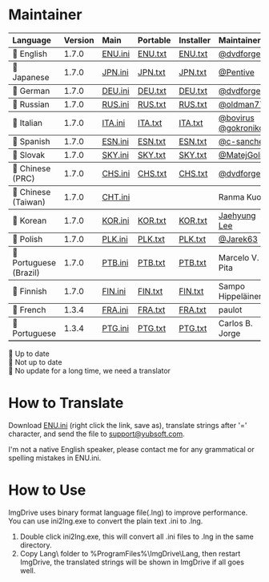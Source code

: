 # Maintainer
<table border="0" cellpadding=5 cols=13 frame=below rules=rows>
    <tr><th align=left>Language</th><th align=left>Version</th><th align=left>Main</th><th align=left>Portable</th><th align=left>Installer</th><th align=left>Maintainer</th></tr> 
    <tr><td>&#x1F34F; English</td><td>1.7.0</td><td><a href="https://github.com/dvdforge/imgdrive_translations/edit/master/ENU.ini">ENU.ini</a></td><td><a href="https://github.com/dvdforge/imgdrive_translations/edit/master/portable_lang/ENU.txt">ENU.txt</a></td><td><a href="https://github.com/dvdforge/imgdrive_translations/edit/master/setup_lang/ENU.txt">ENU.txt</a></td><td><a href="https://github.com/dvdforge">@dvdforge</a></td></tr>
    <tr><td>&#x1F34F; Japanese</td><td>1.7.0</td><td><a href="https://github.com/dvdforge/imgdrive_translations/edit/master/JPN.ini">JPN.ini</a></td><td><a href="https://github.com/dvdforge/imgdrive_translations/edit/master/portable_lang/JPN.txt">JPN.txt</a></td><td><a href="https://github.com/dvdforge/imgdrive_translations/edit/master/setup_lang/JPN.txt">JPN.txt</a></td></td><td><a href="https://github.com/Pentive">@Pentive</a></td></tr>
    <tr><td>&#x1F34F; German</td><td>1.7.0</td><td><a href="https://github.com/dvdforge/imgdrive_translations/edit/master/DEU.ini">DEU.ini</a></td><td><a href="https://github.com/dvdforge/imgdrive_translations/edit/master/portable_lang/DEU.txt">DEU.txt</a></td><td><a href="https://github.com/dvdforge/imgdrive_translations/edit/master/setup_lang/DEU.txt">DEU.txt</a></td><td><a href="https://github.com/dvdforge">@dvdforge</a></td></tr>
    <tr><td>&#x1F34F; Russian</td><td>1.7.0</td><td><a href="https://github.com/dvdforge/imgdrive_translations/edit/master/RUS.ini">RUS.ini</a></td><td><a href="https://github.com/dvdforge/imgdrive_translations/edit/master/portable_lang/RUS.txt">RUS.txt</a></td><td><a href="https://github.com/dvdforge/imgdrive_translations/edit/master/setup_lang/RUS.txt">RUS.txt</a></td><td><a href="https://github.com/oldman777">@oldman777</a></td></tr>
    <tr><td>&#x1F34F; Italian</td><td>1.7.0</td><td><a href="https://github.com/dvdforge/imgdrive_translations/edit/master/ITA.ini">ITA.ini</a></td><td><a href="https://github.com/dvdforge/imgdrive_translations/edit/master/portable_lang/ITA.txt">ITA.txt</a></td><td><a href="https://github.com/dvdforge/imgdrive_translations/edit/master/setup_lang/ITA.txt">ITA.txt</a></td><td><a href="https://github.com/bovirus">@bovirus</a> <a href="https://github.com/gokronikos">@gokronikos</a></td></tr>
    <tr><td>&#x1F34F; Spanish</td><td>1.7.0</td><td><a href="https://github.com/dvdforge/imgdrive_translations/edit/master/ESN.ini">ESN.ini</a></td><td><a href="https://github.com/dvdforge/imgdrive_translations/edit/master/portable_lang/ESN.txt">ESN.txt</a></td><td><a href="https://github.com/dvdforge/imgdrive_translations/edit/master/setup_lang/ESN.txt">ESN.txt</a></td><td><a href="https://github.com/c-sanchez">@c-sanchez</a></td></tr>
    <tr><td>&#x1F34F; Slovak</td><td>1.7.0</td><td><a href="https://github.com/dvdforge/imgdrive_translations/edit/master/SKY.ini">SKY.ini</a></td><td><a href="https://github.com/dvdforge/imgdrive_translations/edit/master/portable_lang/SKY.txt">SKY.txt</a></td><td><a href="https://github.com/dvdforge/imgdrive_translations/edit/master/setup_lang/SKY.txt">SKY.txt</a></td><td><a href="https://github.com/MatejGolian">@MatejGolian</a></td></tr>
    <tr><td>&#x1F34F; Chinese (PRC)</td><td>1.7.0</td><td><a href="https://github.com/dvdforge/imgdrive_translations/edit/master/CHS.ini">CHS.ini</a></td><td><a href="https://github.com/dvdforge/imgdrive_translations/edit/master/portable_lang/CHS.txt">CHS.txt</a></td><td><a href="https://github.com/dvdforge/imgdrive_translations/edit/master/setup_lang/CHS.txt">CHS.txt</a></td><td><a href="https://github.com/dvdforge">@dvdforge</a></td></tr>
    <tr><td>&#x1F34F; Chinese (Taiwan)</td><td>1.7.0</td><td><a href="https://github.com/dvdforge/imgdrive_translations/edit/master/CHT.ini">CHT.ini</a></td><td></td><td></td><td>Ranma Kuo</td></tr>
    <tr><td>&#x1F34F; Korean</td><td>1.7.0</td><td><a href="https://github.com/dvdforge/imgdrive_translations/edit/master/KOR.ini">KOR.ini</a></td><td><a href="https://github.com/dvdforge/imgdrive_translations/edit/master/portable_lang/KOR.txt">KOR.txt</a></td><td><a href="https://github.com/dvdforge/imgdrive_translations/edit/master/setup_lang/KOR.txt">KOR.txt</a></td><td><a href="http://www.kolanp.com">Jaehyung Lee</a></td></tr>
    <tr><td>&#x1F34F; Polish</td><td>1.7.0</td><td><a href="https://github.com/dvdforge/imgdrive_translations/edit/master/PLK.ini">PLK.ini</a></td><td><a href="https://github.com/dvdforge/imgdrive_translations/edit/master/portable_lang/PLK.txt">PLK.txt</a></td><td><a href="https://github.com/dvdforge/imgdrive_translations/edit/master/setup_lang/PLK.txt">PLK.txt</a></td><td><a href="https://github.com/Jarek63">@Jarek63</a></td></tr>
    <tr><td>&#x1F34F; Portuguese (Brazil)</td><td>1.7.0</td><td><a href="https://github.com/dvdforge/imgdrive_translations/edit/master/PTB.ini">PTB.ini</a></td><td><a href="https://github.com/dvdforge/imgdrive_translations/edit/master/portable_lang/PTB.txt">PTB.txt</a></td><td><a href="https://github.com/dvdforge/imgdrive_translations/edit/master/setup_lang/PTB.txt">PTB.txt</a></td><td>Marcelo V. Pita</td></tr>
    <tr><td>&#x1F34F; Finnish</td><td>1.7.0</td><td><a href="https://github.com/dvdforge/imgdrive_translations/edit/master/FIN.ini">FIN.ini</a></td><td><a href="https://github.com/dvdforge/imgdrive_translations/edit/master/portable_lang/FIN.txt">FIN.txt</a></td><td><a href="https://github.com/dvdforge/imgdrive_translations/edit/master/setup_lang/FIN.txt">FIN.txt</a></td><td>Sampo Hippeläinen</td></tr>
    <tr><td>&#x1F34E; French</td><td>1.3.4</td><td><a href="https://github.com/dvdforge/imgdrive_translations/edit/master/FRA.ini">FRA.ini</a></td><td><a href="https://github.com/dvdforge/imgdrive_translations/edit/master/portable_lang/FRA.txt">FRA.txt</a></td><td><a href="https://github.com/dvdforge/imgdrive_translations/edit/master/setup_lang/FRA.txt">FRA.txt</a></td><td>paulot</td></tr>
    <tr><td>&#x1F34E; Portuguese</td><td>1.3.4</td><td><a href="https://github.com/dvdforge/imgdrive_translations/edit/master/PTG.ini">PTG.ini</a></td><td><a href="https://github.com/dvdforge/imgdrive_translations/edit/master/portable_lang/PTG.txt">PTG.txt</a></td><td><a href="https://github.com/dvdforge/imgdrive_translations/edit/master/setup_lang/PTG.txt">PTG.txt</a></td><td>Carlos B. Jorge</td></tr>
    <!--tr><td>&#x1F34E; Swedish</td><td>1.2.0</td><td><a href="https://github.com/dvdforge/imgdrive_translations/edit/master/SVE.ini">SVE.ini</a></td><td><a href="https://github.com/dvdforge/imgdrive_translations/edit/master/portable_lang/SVE.txt">SVE.txt</a></td><td><a href="https://github.com/dvdforge/imgdrive_translations/edit/master/setup_lang/SVE.txt">SVE.txt</a></td></tr-->
</table>

&#x1F34F; Up to date<br>
&#x1F34A; Not up to date<br>
&#x1F34E; No update for a long time, we need a translator

# How to Translate
Download [ENU.ini](https://raw.githubusercontent.com/dvdforge/imgdrive_translations/master/ENU.ini) (right click the link, save as), translate strings after '=' character, and send the file to support@yubsoft.com.

I'm not a native English speaker, please contact me for any grammatical or spelling mistakes in ENU.ini.

# How to Use
ImgDrive uses binary format language file(.lng) to improve performance. You can use ini2lng.exe to convert the plain text .ini to .lng.

1. Double click ini2lng.exe, this will convert all .ini files to .lng in the same directory.
2. Copy Lang\ folder to %ProgramFiles%\ImgDrive\Lang\, then restart ImgDrive, the translated strings will be shown in ImgDrive if all goes well.
